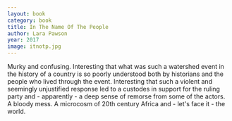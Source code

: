 ```yaml
---
layout: book
category: book
title: In The Name Of The People
author: Lara Pawson
year: 2017
image: itnotp.jpg
---
```

Murky and confusing. Interesting that what was such a watershed event in the history of a country is so poorly understood both by historians and the people who lived through the event.  Interesting that such a violent and seemingly unjustified response led to a custodes in support for the ruling party and - apparently - a deep sense of remorse from some of the actors. A bloody mess.  A microcosm of 20th century Africa and - let's face it - the world.

